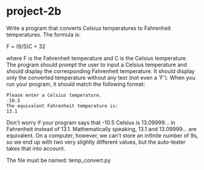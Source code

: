 # project-2b

Write a program that converts Celsius temperatures to Fahrenheit temperatures. The formula is:

F = (9/5)C + 32

where F is the Fahrenheit temperature and C is the Celsius temperature. The program should prompt the user to input a Celsius temperature and should display the corresponding Fahrenheit temperature. It should display only the converted temperature without any text (not even a 'F'). When you run your program, it should match the following format:

```
Please enter a Celsius temperature.
-10.5
The equivalent Fahrenheit temperature is:
13.1
```

Don't worry if your program says that -10.5 Celsius is 13.09999... in Fahrenheit instead of 13.1. Mathematically speaking, 13.1 and 13.09999... are equivalent. On a computer, however, we can't store an infinite number of 9s, so we end up with two very slightly different values, but the auto-tester takes that into account.

The file must be named: temp_convert.py
